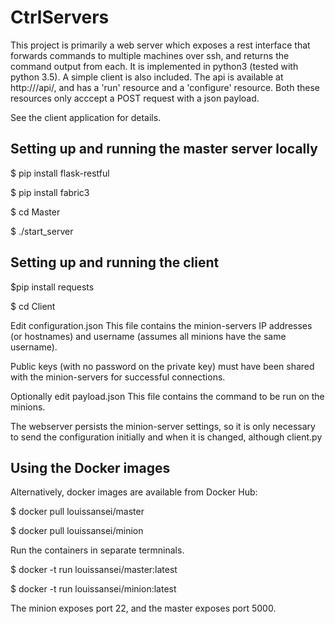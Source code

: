 # CtrlServers

This project is primarily a web server which exposes a rest interface that forwards commands to multiple machines over ssh, and returns the command output from each. It is implemented in python3 (tested with python 3.5). A simple client is also included.
The api is available at http://<hostname>/api/, and has a 'run' resource and a 'configure' resource. Both these resources only acccept a POST request with a json payload.

See the client application for details.
 
## Setting up and running the master server locally

$ pip install flask-restful

$ pip install fabric3

$ cd Master

$ ./start_server


## Setting up and running the client

$pip install requests

$ cd Client

Edit configuration.json
This file contains the minion-servers IP addresses (or hostnames) and username (assumes all minions have the same username).

Public keys (with no password on the private key) must have been shared with the minion-servers for successful connections.

Optionally edit payload.json
This file contains the command to be run on the minions.

The webserver persists the minion-server settings, so it is only necessary to send the configuration initially and when it is changed, although client.py 

## Using the Docker images

Alternatively, docker images are available from Docker Hub:

$ docker pull louissansei/master

$ docker pull louissansei/minion

Run the containers in separate termninals.

$ docker -t run louissansei/master:latest

$ docker -t run louissansei/minion:latest

The minion exposes port 22, and the master exposes port 5000.

